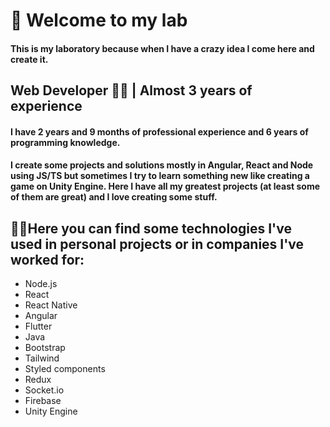   # 🧪 Welcome to my lab
  #### This is my laboratory because when I have a crazy idea I come here and create it.
  
  ## Web Developer 👨‍💻 | Almost 3 years of experience
  
  #### I have 2 years and 9 months of professional experience and 6 years of programming knowledge.
  #### I create some projects and solutions mostly in Angular, React and Node using JS/TS but sometimes I try to learn something new like creating a game on Unity Engine. Here I have all my greatest projects (at least some of them are great) and I love creating some stuff.

  
  ## 🐱‍💻Here you can find some technologies I've used in personal projects or in companies I've worked for:
  - Node.js
  - React
  - React Native
  - Angular
  - Flutter
  - Java
  - Bootstrap
  - Tailwind
  - Styled components
  - Redux
  - Socket.io
  - Firebase
  - Unity Engine
